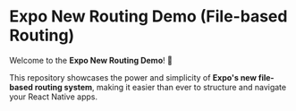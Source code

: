 #  Expo New Routing Demo (File-based Routing)

Welcome to the **Expo New Routing Demo**! 🎉

This repository showcases the power and simplicity of **Expo's new file-based routing system**, making it easier than ever to structure and navigate your React Native apps.



